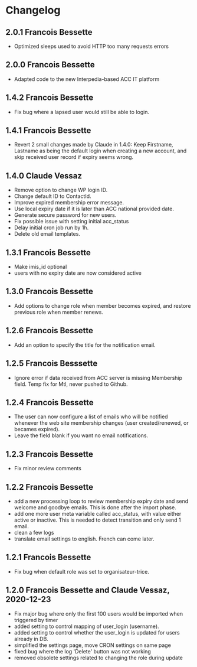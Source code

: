 # Changelog

## 2.0.1 Francois Bessette

- Optimized sleeps used to avoid HTTP too many requests errors

## 2.0.0 Francois Bessette

- Adapted code to the new Interpedia-based ACC IT platform

## 1.4.2 Francois Bessette

- Fix bug where a lapsed user would still be able to login.

## 1.4.1 Francois Bessette

- Revert 2 small changes made by Claude in 1.4.0: Keep Firstname, Lastname as being the default login when creating a new account, and skip received user record if expiry seems wrong.

## 1.4.0 Claude Vessaz

- Remove option to change WP login ID.
- Change default ID to ContactId.
- Improve expired membership error message.
- Use local expiry date if it is later than ACC national provided date.
- Generate secure password for new users.
- Fix possible issue with setting initial acc_status
- Delay initial cron job run by 1h.
- Delete old email templates.

## 1.3.1 Francois Bessette

- Make imis_id optional
- users with no expiry date are now considered active

## 1.3.0 Francois Bessette

- Add options to change role when member becomes expired, and restore previous role when member renews.

## 1.2.6 Francois Bessette

- Add an option to specify the title for the notification email.

## 1.2.5 Francois Besssette

- Ignore error if data received from ACC server is missing Membership field. Temp fix for Mtl, never pushed to Github.

## 1.2.4 Francois Bessette

- The user can now configure a list of emails who will be notified whenever the web site membership changes (user created/renewed, or becames expired).
- Leave the field blank if you want no email notifications.

## 1.2.3 Francois Bessette

- Fix minor review comments

## 1.2.2 Francois Bessette

- add a new processing loop to review membership expiry date and send welcome and goodbye emails. This is done after the import phase.
- add one more user meta variable called acc_status, with value either active or inactive. This is needed to detect transition and only send 1 email.
- clean a few logs
- translate email settings to english. French can come later.

## 1.2.1 Francois Bessette

- Fix bug when default role was set to organisateur-trice.

## 1.2.0 Francois Bessette and Claude Vessaz, 2020-12-23

- Fix major bug where only the first 100 users would be imported when triggered by timer
- added setting to control mapping of user_login (username).
- added setting to control whether the user_login is updated for users already in DB.
- simplified the settings page, move CRON settings on same page
- fixed bug where the log 'Delete' button was not working
- removed obsolete settings related to changing the role during update
